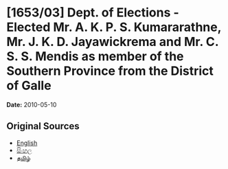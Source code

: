 # [1653/03] Dept. of Elections - Elected Mr. A. K. P. S. Kumararathne, Mr. J. K. D. Jayawickrema and Mr. C. S. S. Mendis as member of the Southern Province from the District of Galle

**Date:** 2010-05-10

## Original Sources

- [English](https://documents.gov.lk/view/extra-gazettes/2010/5/1653-03_E.pdf)
- [සිංහල](https://documents.gov.lk/view/extra-gazettes/2010/5/1653-03_S.pdf)
- [தமிழ்](https://documents.gov.lk/view/extra-gazettes/2010/5/1653-03_T.pdf)
